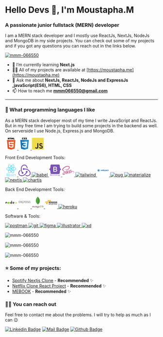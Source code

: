 <h1>Hello Devs 👋, I'm Moustapha.M</h1>
<h3>A passionate junior fullstack (MERN) developer</h3>

I am a MERN stack developer and I mostly use ReactJs, NextJs, NodeJs and MongoDB in my side projects. You can check out some of my projects and if you got any questions you can reach out in the links below.

<p align="left"> <a href="https://github.com/ryo-ma/github-profile-trophy"><img src="https://github-profile-trophy.vercel.app/?username=mmm-066550" alt="mmm-066550" /></a> </p>

<!-- - 🔭 I’m currently working on [Spotify clone](https://github.com/mmm-066550/spotify-nextjs-clone) -->
- 🌱 I’m currently learning **Next.js**
- 👨‍💻 All of my projects are available at [https://moustapha.me](https://moustapha.me)
- 💬 Ask me about **NextJs, ReactJs, NodeJs and ExpressJs ,javaScript(ES6), HTML, CSS**
- 📫 How to reach me **mmm066550@gmail.com**
<hr/>
<h3>💖 What programming languages I like</h3>

As a MERN stack developer most of my time I write JavaScript and ReactJs. But in my free time I am trying to build some projects in the backend as well. On serverside I use Node.js, Express.js and MongoDB.

<a href="https://www.w3.org/html/" target="_blank" rel="noreferrer"> <img src="https://raw.githubusercontent.com/devicons/devicon/master/icons/html5/html5-original-wordmark.svg" alt="html5" width="40" height="40"/> </a>
<a href="https://www.w3schools.com/css/" target="_blank" rel="noreferrer"> <img src="https://raw.githubusercontent.com/devicons/devicon/master/icons/css3/css3-original-wordmark.svg" alt="css3" width="40" height="40"/> </a>
<a href="https://developer.mozilla.org/en-US/docs/Web/JavaScript" target="_blank" rel="noreferrer"> <img src="https://raw.githubusercontent.com/devicons/devicon/master/icons/javascript/javascript-original.svg" alt="javascript" width="40" height="40"/> </a>

Front End Development Tools:

<a href="https://reactjs.org/" target="_blank" rel="noreferrer"> <img src="https://raw.githubusercontent.com/devicons/devicon/master/icons/react/react-original-wordmark.svg" alt="react" width="40" height="40"/> </a> <a href="https://redux.js.org" target="_blank" rel="noreferrer"> <img src="https://raw.githubusercontent.com/devicons/devicon/master/icons/redux/redux-original.svg" alt="redux" width="40" height="40"/> </a>
<a href="https://babeljs.io/" target="_blank" rel="noreferrer"> <img src="https://www.vectorlogo.zone/logos/babeljs/babeljs-icon.svg" alt="babel" width="40" height="40"/> </a> <a href="https://getbootstrap.com" target="_blank" rel="noreferrer"> <img src="https://raw.githubusercontent.com/devicons/devicon/master/icons/bootstrap/bootstrap-plain-wordmark.svg" alt="bootstrap" width="40" height="40"/> </a>
<a href="https://sass-lang.com" target="_blank" rel="noreferrer"> <img src="https://raw.githubusercontent.com/devicons/devicon/master/icons/sass/sass-original.svg" alt="sass" width="40" height="40"/> </a><a href="https://tailwindcss.com/" target="_blank" rel="noreferrer"><img src="https://www.vectorlogo.zone/logos/tailwindcss/tailwindcss-icon.svg" alt="tailwind" width="40" height="40"/> </a> <a href="https://webpack.js.org" target="_blank" rel="noreferrer"> <img src="https://raw.githubusercontent.com/devicons/devicon/d00d0969292a6569d45b06d3f350f463a0107b0d/icons/webpack/webpack-original-wordmark.svg" alt="webpack" width="40" height="40"/> </a>
<a href="https://pugjs.org" target="_blank" rel="noreferrer"> <img src="https://cdn.worldvectorlogo.com/logos/pug.svg" alt="pug" width="40" height="40"/> </a><a href="https://materializecss.com/" target="_blank" rel="noreferrer"> <img src="https://raw.githubusercontent.com/prplx/svg-logos/5585531d45d294869c4eaab4d7cf2e9c167710a9/svg/materialize.svg" alt="materialize" width="40" height="40"/> </a><a href="https://nextjs.org/" target="_blank" rel="noreferrer"> <img src="https://cdn.worldvectorlogo.com/logos/nextjs-2.svg" alt="nextjs" width="40" height="40"/> </a><a href="https://www.chartjs.org" target="_blank" rel="noreferrer"> <img src="https://www.chartjs.org/media/logo-title.svg" alt="chartjs" width="40" height="40"/> </a>

Back End Development Tools:

<a href="https://nodejs.org" target="_blank" rel="noreferrer"> <img src="https://raw.githubusercontent.com/devicons/devicon/master/icons/nodejs/nodejs-original-wordmark.svg" alt="nodejs" width="40" height="40"/> </a>
<a href="https://expressjs.com" target="_blank" rel="noreferrer"> <img src="https://raw.githubusercontent.com/devicons/devicon/master/icons/express/express-original-wordmark.svg" alt="express" width="40" height="40"/> </a>
<a href="https://www.mongodb.com/" target="_blank" rel="noreferrer"> <img src="https://raw.githubusercontent.com/devicons/devicon/master/icons/mongodb/mongodb-original-wordmark.svg" alt="mongodb" width="40" height="40"/> </a>
<a href="https://aws.amazon.com" target="_blank" rel="noreferrer"> <img src="https://raw.githubusercontent.com/devicons/devicon/master/icons/amazonwebservices/amazonwebservices-original-wordmark.svg" alt="aws" width="40" height="40"/> </a>
<a href="https://heroku.com" target="_blank" rel="noreferrer"> <img src="https://www.vectorlogo.zone/logos/heroku/heroku-icon.svg" alt="heroku" width="40" height="40"/> </a>

Software & Tools:

<a href="https://postman.com" target="_blank" rel="noreferrer"> <img src="https://www.vectorlogo.zone/logos/getpostman/getpostman-icon.svg" alt="postman" width="40" height="40"/> </a>
<a href="https://git-scm.com/" target="_blank" rel="noreferrer"> <img src="https://www.vectorlogo.zone/logos/git-scm/git-scm-icon.svg" alt="git" width="40" height="40"/> </a>
<a href="https://www.figma.com/" target="_blank" rel="noreferrer"> <img src="https://www.vectorlogo.zone/logos/figma/figma-icon.svg" alt="figma" width="40" height="40"/> </a> 
<a href="https://www.adobe.com/in/products/illustrator.html" target="_blank" rel="noreferrer"> <img src="https://www.vectorlogo.zone/logos/adobe_illustrator/adobe_illustrator-icon.svg" alt="illustrator" width="40" height="40"/> </a><a href="https://www.adobe.com/products/xd.html" target="_blank" rel="noreferrer"> <img src="https://cdn.worldvectorlogo.com/logos/adobe-xd.svg" alt="xd" width="40" height="40"/> </a>

<p><img align="center" src="https://github-readme-stats.vercel.app/api/top-langs?username=mmm-066550&show_icons=true&locale=en&layout=compact&theme=dark" alt="mmm-066550"/></p>
<p><img align="center" src="https://github-readme-stats.vercel.app/api?username=mmm-066550&show_icons=true&locale=en&theme=dark" alt="mmm-066550" /></p>
<p><img align="center" src="https://github-readme-streak-stats.herokuapp.com/?user=mmm-066550&theme=dark" alt="mmm-066550" /></p>


<h3>⭐ Some of my projects:</h3>

- [Spotify Nextjs Clone](https://github.com/mmm-066550/spotify-nextjs-clone) - **Recommended** ✨
- [Netflix Clone React Project](https://github.com/mmm-066550/Netflix_React_Clone) - **Recommended** ✨
- [MEBOOK](https://github.com/mmm-066550/MEBOOK-Client) - **Recommended** ✨

<h3>🤙🏻 You can reach out</h3>

Feel free to contact me about the problems. I will try to help as much as I can 😉

<!-- [![Twitter Badge](https://img.shields.io/badge/twitter-1DA1F2?style=for-the-badge&logo=twitter&logoColor=white)](https://twitter.com/) -->
<!-- [![Instagram Badge](https://img.shields.io/badge/instagram-fb3958?style=for-the-badge&logo=instagram&logoColor=white)](https://instagram.com/) -->
[![Linkedin Badge](https://img.shields.io/badge/linkedin-%230077B5.svg?&style=for-the-badge&logo=linkedin&logoColor=white)](https://www.linkedin.com/in/mmm066550/)
[![Mail Badge](https://img.shields.io/badge/email-c14438?style=for-the-badge&logo=Gmail&logoColor=white&link=mailto:furkanozbek1995@gmail.com)](mailto:mmm066550@gmail.com)
[![Github Badge](https://img.shields.io/badge/github-333?style=for-the-badge&logo=github&logoColor=white)](https://github.com/mmm-066550)
